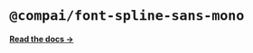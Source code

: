 # `@compai/font-spline-sans-mono`

[**Read the docs &rarr;**](https://components.ai/docs/typefaces/spline-sans-mono)
